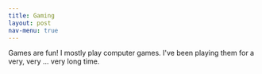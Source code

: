 ```yaml
---
title: Gaming
layout: post
nav-menu: true
---
```

Games are fun! I mostly play computer games. I've been playing them for a very,
very ... very long time.
